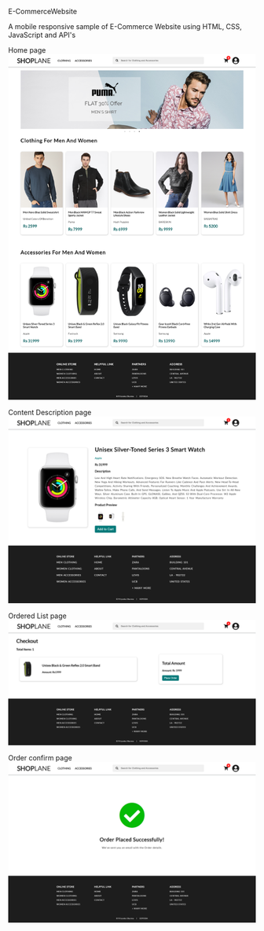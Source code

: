 E-CommerceWebsite

A mobile responsive sample of E-Commerce Website using HTML, CSS, JavaScript and API's

Home page
![alt text](65086776-b1beb080-d9d0-11e9-9983-143d61ed8fdc.png)

Content Description page
![alt text](65086777-b1beb080-d9d0-11e9-9e2b-af3b7210bdf3.png)

Ordered List page
![alt text](65086778-b2574700-d9d0-11e9-9377-8e4886f582a8.png)

Order confirm page
![alt text](65086779-b2efdd80-d9d0-11e9-95d5-4b1a48eafe04.png)
